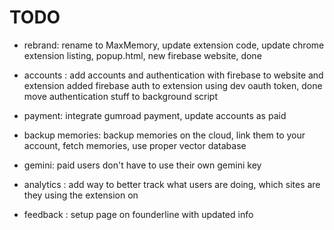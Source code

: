 # TODO

- rebrand: rename to MaxMemory, update extension code, update chrome extension listing, popup.html, new firebase website, done 
    

- accounts : add accounts and authentication with firebase to website and extension 
        added firebase auth to extension using dev oauth token, done
        move authentication stuff to background script

- payment: integrate gumroad payment, update accounts as paid 
- backup memories: backup memories on the cloud, link them to your account, fetch memories, use proper vector database
- gemini: paid users don't have to use their own gemini key

- analytics : add way to better track what users are doing, which sites are they using the extension on
- feedback : setup page on founderline with updated info